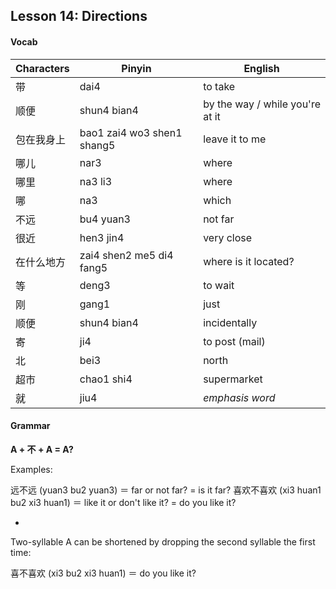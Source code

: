 ## Lesson 14: Directions

#### Vocab

| Characters | Pinyin | English |
-------------|--------|----------
带 | dai4 | to take
顺便 | shun4 bian4 | by the way / while you're at it
包在我身上 | bao1 zai4 wo3 shen1 shang5 | leave it to me
哪儿 | nar3 | where
哪里 | na3 li3 | where
哪 | na3 | which
不远 | bu4 yuan3 | not far
很近 | hen3 jin4 | very close
在什么地方 | zai4 shen2 me5 di4 fang5 | where is it located?
等 | deng3 | to wait
刚 | gang1 | just
顺便 | shun4 bian4 | incidentally
寄| ji4 | to post (mail)
北 | bei3 | north
超市 | chao1 shi4 | supermarket
就 | jiu4 | *emphasis word*


#### Grammar

**A + 不 + A =  A?**

Examples:

远不远 (yuan3 bu2 yuan3) ＝ far or not far? = is it far? 
喜欢不喜欢 (xi3 huan1 bu2 xi3 huan1) ＝ like it or don't like it? = do you like it?

-

Two-syllable A can be shortened by dropping the second syllable the first time:

喜不喜欢 (xi3 bu2 xi3 huan1) ＝ do you like it?
